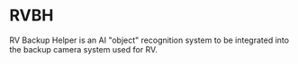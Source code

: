 # RVBH
RV Backup Helper is an AI "object" recognition system to be integrated into the backup camera system used for RV.
